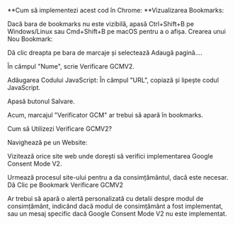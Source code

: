 **Cum să implementezi acest cod în Chrome:
**Vizualizarea Bookmarks:

Dacă bara de bookmarks nu este vizibilă, apasă Ctrl+Shift+B pe Windows/Linux sau Cmd+Shift+B pe macOS pentru a o afișa.
Crearea unui Nou Bookmark:

Dă clic dreapta pe bara de marcaje și selectează Adaugă pagină....

În câmpul "Nume", scrie Verificare GCMV2.

Adăugarea Codului JavaScript:
În câmpul "URL", copiază și lipește codul JavaScript.

Apasă butonul Salvare.

Acum, marcajul "Verificator GCM" ar trebui să apară în bookmarks.

Cum să Utilizezi Verificare GCMV2?

Navighează pe un Website:

Vizitează orice site web unde dorești să verifici implementarea Google Consent Mode V2.

Urmează procesul site-ului pentru a da consimțământul, dacă este necesar.
Dă Clic pe Bookmark Verificare GCMV2

Ar trebui să apară o alertă personalizată cu detalii despre modul de consimțământ, indicând dacă modul de consimțământ a fost implementat, sau un mesaj specific dacă Google Consent Mode V2 nu este implementat.
